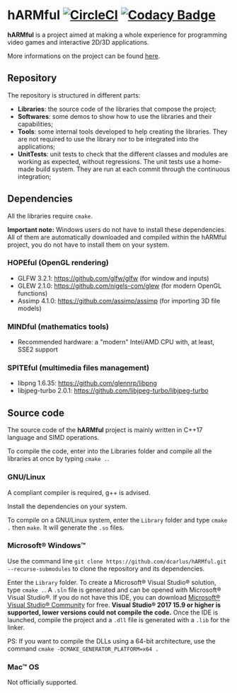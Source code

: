 # hARMful [![CircleCI](https://circleci.com/gh/dcarlus/hARMful.svg?style=svg)](https://circleci.com/gh/dcarlus/hARMful) [![Codacy Badge](https://api.codacy.com/project/badge/Grade/5690dc89003b44f6b12456ca512a793d)](https://www.codacy.com/app/dcarlus/hARMful?utm_source=github.com&amp;utm_medium=referral&amp;utm_content=dcarlus/hARMful&amp;utm_campaign=Badge_Grade)
**hARMful** is a project aimed at making a whole experience for programming video games and interactive 2D/3D applications.

More informations on the project can be found [here](https://dcarlus.github.io/hARMful/).

## Repository
The repository is structured in different parts:
*  **Libraries**: the source code of the libraries that compose the project;
*  **Softwares**: some demos to show how to use the libraries and their capabilities;
*  **Tools**: some internal tools developed to help creating the libraries. They are not required to use the library nor to be integrated into the applications;
*  **UnitTests**: unit tests to check that the different classes and modules are working as expected, without regressions. The unit tests use a home-made build system. They are run at each commit through the continuous integration;

## Dependencies
All the libraries require `cmake`.

**Important note:** Windows users do not have to install these dependencies. All of them are automatically downloaded and compiled within the hARMful project, you do not have to install them on your system.

### HOPEful (OpenGL rendering)
*  GLFW 3.2.1: https://github.com/glfw/glfw (for window and inputs)
*  GLEW 2.1.0: https://github.com/nigels-com/glew (for modern OpenGL functions)
*  Assimp 4.1.0: https://github.com/assimp/assimp (for importing 3D file models)

### MINDful (mathematics tools)
*  Recommended hardware: a "modern" Intel/AMD CPU with, at least, SSE2 support

### SPITEful (multimedia files management)
*  libpng 1.6.35: https://github.com/glennrp/libpng
*  libjpeg-turbo 2.0.1: https://github.com/libjpeg-turbo/libjpeg-turbo

## Source code
The source code of the **hARMful** project is mainly written in C++17 language and SIMD operations.

To compile the code, enter into the Libraries folder and compile all the libraries at once by typing `cmake .`.

### GNU/Linux
A compliant compiler is required, g++ is advised.

Install the dependencies on your system.

To compile on a GNU/Linux system, enter the `Library` folder and type `cmake .` then `make`. It will generate the `.so` files.

### Microsoft® Windows™
Use the command line `git clone https://github.com/dcarlus/hARMful.git --recurse-submodules` to clone the repository and its dependencies.

Enter the `Library` folder. To create a Microsoft® Visual Studio® solution, type `cmake .`. A `.sln` file is generated and can be opened with Microsoft® Visual Studio®. If you do not have this IDE, you can download [Microsoft® Visual Studio® Community](https://www.visualstudio.com/vs/visual-studio-express/) for free. **Visual Studio® 2017 15.9 or higher is supported, lower versions could not compile the code.**
Once the IDE is launched, compile the project and a `.dll` file is generated with a `.lib` for the linker.

PS: If you want to compile the DLLs using a 64-bit architecture, use the command `cmake -DCMAKE_GENERATOR_PLATFORM=x64 .`

### Mac™ OS
Not officially supported.
